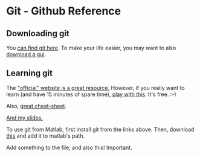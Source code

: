 # Git - Github Reference

## Downloading git

You [can find git here](https://git-scm.com/downloads). To make your life easier, you may want to also [download a gui](https://git-scm.com/downloads/guis).

## Learning git

The ["official" website is a great resource.](https://git-scm.com/doc) However, if you really want to learn (and have 15 minutes of spare time), [play with this](https://try.github.io/levels/1/challenges/1). It's free. :-)

Also, [great cheat-sheet](https://training.github.com/kit/downloads/github-git-cheat-sheet.pdf).

[And my
slides.](https://docs.google.com/presentation/d/1U8_-Spls_EDIJdoPSTKPX1bD86hGiQ3T1oKnhj4VM6E/edit?usp=sharing)
 
To use git from Matlab, first install git from the links above. Then, download
[this](http://www.mathworks.com/matlabcentral/fileexchange/38600-git-matlab)
and add it to matlab's path. 

Add something to the file, and also this! Important.

